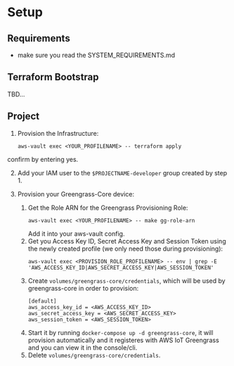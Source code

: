 # Setup

## Requirements
* make sure you read the SYSTEM_REQUIREMENTS.md

## Terraform Bootstrap
TBD...

## Project

1. Provision the Infrastructure:
   ```
   aws-vault exec <YOUR_PROFILENAME> -- terraform apply
   ```
confirm by entering yes.

2. Add your IAM user to the `$PROJECTNAME-developer` group created by step 1.

3. Provision your Greengrass-Core device:
   1. Get the Role ARN for the Greengrass Provisioning Role:
      ```
      aws-vault exec <YOUR_PROFILENAME> -- make gg-role-arn
      ```
      Add it into your aws-vault config. 
   2. Get you Access Key ID, Secret Access Key and Session Token using the newly created profile (we only need those during provisioning):
      ```
      aws-vault exec <PROVISION_ROLE_PROFILENAME> -- env | grep -E 'AWS_ACCESS_KEY_ID|AWS_SECRET_ACCESS_KEY|AWS_SESSION_TOKEN'
      ```
   3. Create `volumes/greengrass-core/credentials`, which will be used by greengrass-core in order to provision:
      ```
      [default]
      aws_access_key_id = <AWS_ACCESS_KEY_ID>
      aws_secret_access_key = <AWS_SECRET_ACCESS_KEY>
      aws_session_token = <AWS_SESSION_TOKEN>
      ```
   4. Start it by running `docker-compose up -d greengrass-core`, it will provision automatically and it registeres with AWS IoT Greengrass and you can view it in the console/cli. 
   5. Delete `volumes/greengrass-core/credentials`.

